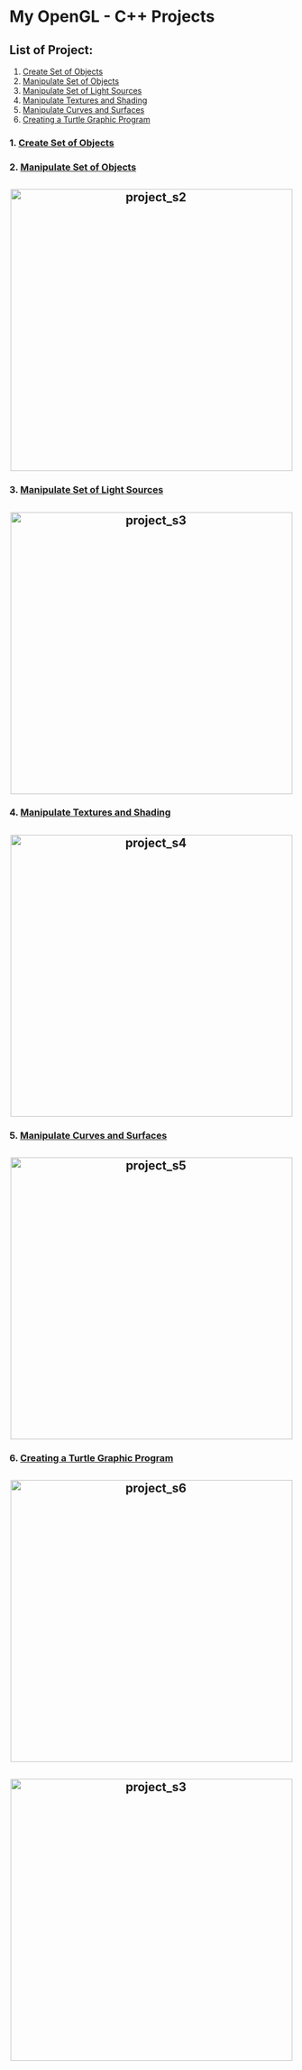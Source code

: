 # My OpenGL - C++ Projects

## List of Project:
1. [Create Set of Objects](https://github.com/jhuynh176/opengl-projects-CPP-based/tree/main/creating_objects)
2. [Manipulate Set of Objects](https://github.com/jhuynh176/opengl-projects-CPP-based/tree/main/manipulate_objects)
3. [Manipulate Set of Light Sources](https://github.com/jhuynh176/opengl-projects-CPP-based/tree/main/manipulate_light_sources)
4. [Manipulate Textures and Shading](https://github.com/jhuynh176/opengl-projects-CPP-based/tree/main/manipulate_textures_and_shading)
5. [Manipulate Curves and Surfaces](https://github.com/jhuynh176/opengl-projects-CPP-based/tree/main/manipulate_curves_and_surface)
6. [Creating a Turtle Graphic Program](https://github.com/jhuynh176/opengl-projects-CPP-based/tree/main/project_turtle_graphic)

### 1. [Create Set of Objects](https://github.com/jhuynh176/opengl-projects-CPP-based/tree/main/creating_objects)



### 2. [Manipulate Set of Objects](https://github.com/jhuynh176/opengl-projects-CPP-based/tree/main/manipulate_objects)

<h2 align="center">
  <img src="https://github.com/jhuynh176/opengl-projects-CPP-based/blob/main/manipulate_objects/Output_S2_HieuHuynh.png" alt="project_s2" width="500px" />
  <br>
</h2>

### 3. [Manipulate Set of Light Sources](https://github.com/jhuynh176/opengl-projects-CPP-based/tree/main/manipulate_light_sources)

<h2 align="center">
  <img src="https://github.com/jhuynh176/opengl-projects-CPP-based/blob/main/manipulate_light_sources/Project_S3_Scene_2_Screenshot.png" alt="project_s3" width="500px" />
  <br>
</h2>

### 4. [Manipulate Textures and Shading](https://github.com/jhuynh176/opengl-projects-CPP-based/tree/main/manipulate_textures_and_shading)

<h2 align="center">
  <img src="https://github.com/jhuynh176/opengl-projects-CPP-based/blob/main/manipulate_textures_and_shading/Screenshot_S4_HieuHuynh.png" alt="project_s4" width="500px" />
  <br>
</h2>

### 5. [Manipulate Curves and Surfaces](https://github.com/jhuynh176/opengl-projects-CPP-based/tree/main/manipulate_curves_and_surface)

<h2 align="center">
  <img src="https://github.com/jhuynh176/opengl-projects-CPP-based/blob/main/manipulate_curves_and_surface/Screenshot_S5_HieuHuynh.png" alt="project_s5" width="500px" />
  <br>
</h2>

### 6. [Creating a Turtle Graphic Program](https://github.com/jhuynh176/opengl-projects-CPP-based/tree/main/project_turtle_graphic)

<h2 align="center">
  <img src="https://github.com/jhuynh176/opengl-projects-CPP-based/blob/main/project_turtle_graphic/Sample_Output_1a.png" alt="project_s6" width="500px" />
  <br>
</h2>

<h2 align="center">
  <img src="https://github.com/jhuynh176/opengl-projects-CPP-based/blob/main/project_turtle_graphic/Debug_Output.png" alt="project_s3" width="500px" />
  <br>
</h2>

